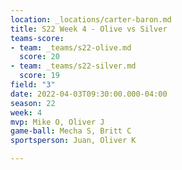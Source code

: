```yaml
---
location: _locations/carter-baron.md
title: S22 Week 4 - Olive vs Silver
teams-score:
- team: _teams/s22-olive.md
  score: 20
- team: _teams/s22-silver.md
  score: 19
field: "3"
date: 2022-04-03T09:30:00.000-04:00
season: 22
week: 4
mvp: Mike O, Oliver J
game-ball: Mecha S, Britt C
sportsperson: Juan, Oliver K

---
```

